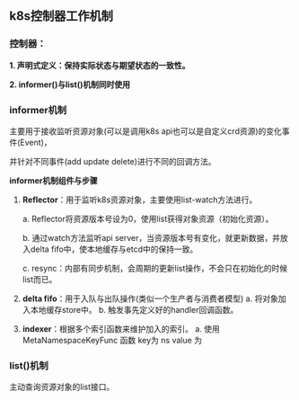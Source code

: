 ## k8s控制器工作机制

### 控制器：
**1. 声明式定义：保持实际状态与期望状态的一致性。**

**2. informer()与list()机制同时使用**

### informer机制
主要用于接收监听资源对象(可以是调用k8s api也可以是自定义crd资源)的变化事件(Event)，

并针对不同事件(add update delete)进行不同的回调方法。

**informer机制组件与步骤**
1. **Reflector**：用于监听k8s资源对象，主要使用list-watch方法进行。
   
   a. Reflector将资源版本号设为0，使用list获得对象资源（初始化资源）。
   
   b. 通过watch方法监听api server，当资源版本号有变化，就更新数据，并放入delta fifo中，使本地缓存与etcd中的保持一致。
   
   c. resync：内部有同步机制，会周期的更新list操作，不会只在初始化的时候list而已。
2. **delta fifo**：用于入队与出队操作(类似一个生产者与消费者模型)
   a. 将对象加入本地缓存store中。
   b. 触发事先定义好的handler回调函数。
3. **indexer**：根据多个索引函数来维护加入的索引。
   a. 使用MetaNamespaceKeyFunc 函数 key为 ns value 为

### list()机制
主动查询资源对象的list接口。




